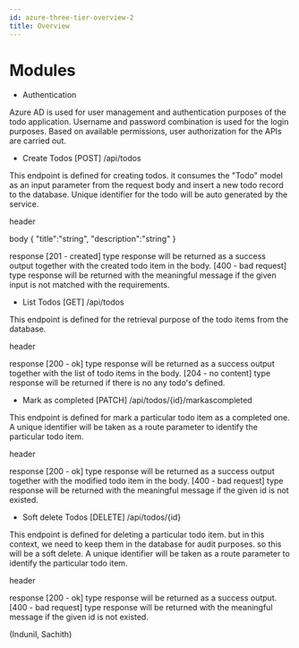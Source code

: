 ```yaml
---
id: azure-three-tier-overview-2
title: Overview
---
```


# Modules

- Authentication

Azure AD is used for user management and authentication purposes of the todo application.
Username and password combination is used for the login purposes.
Based on available permissions, user authorization for the APIs are carried out.

- Create Todos
[POST]
/api/todos

This endpoint is defined for creating todos. it consumes the "Todo" model as an input parameter from the request body and insert a new todo record to the database. Unique identifier for the todo will be auto generated by the service.

header

body
{
    "title":"string",
    "description":"string"
}

response
[201 - created] type response will be returned as a success output together with the created todo item in the body.
[400 - bad request] type response will be returned with the meaningful message if the given input is not matched with the requirements.

- List Todos
[GET]
/api/todos

This endpoint is defined for the retrieval purpose of the todo items from the database.

header

response
[200 - ok] type response will be returned as a success output together with the list of todo items in the body.
[204 - no content] type response will be returned if there is no any todo's defined.

- Mark as completed
[PATCH]
/api/todos/{id}/markascompleted

This endpoint is defined for mark a particular todo item as a completed one. A unique identifier will be taken as a route parameter to identify the particular todo item.

header

response
[200 - ok] type response will be returned as a success output together with the modified todo item in the body.
[400 - bad request] type response will be returned with the meaningful message if the given id is not existed.

- Soft delete Todos
[DELETE]
/api/todos/{id}

This endpoint is defined for deleting a particular todo item. but in this context, we need to keep them in the database for audit purposes. so this will be a soft delete.
A unique identifier will be taken as a route parameter to identify the particular todo item.

header

response
[200 - ok] type response will be returned as a success output.
[400 - bad request] type response will be returned with the meaningful message if the given id is not existed.

(Indunil, Sachith)